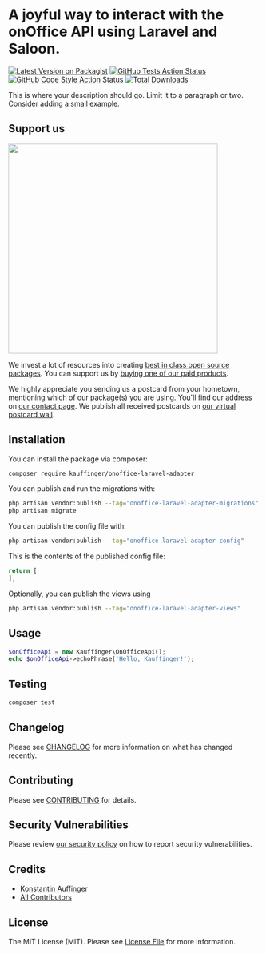 # A joyful way to interact with the onOffice API using Laravel and Saloon.

[![Latest Version on Packagist](https://img.shields.io/packagist/v/kauffinger/onoffice-laravel-adapter.svg?style=flat-square)](https://packagist.org/packages/kauffinger/onoffice-laravel-adapter)
[![GitHub Tests Action Status](https://img.shields.io/github/actions/workflow/status/kauffinger/onoffice-laravel-adapter/run-tests.yml?branch=main&label=tests&style=flat-square)](https://github.com/kauffinger/onoffice-laravel-adapter/actions?query=workflow%3Arun-tests+branch%3Amain)
[![GitHub Code Style Action Status](https://img.shields.io/github/actions/workflow/status/kauffinger/onoffice-laravel-adapter/fix-php-code-style-issues.yml?branch=main&label=code%20style&style=flat-square)](https://github.com/kauffinger/onoffice-laravel-adapter/actions?query=workflow%3A"Fix+PHP+code+style+issues"+branch%3Amain)
[![Total Downloads](https://img.shields.io/packagist/dt/kauffinger/onoffice-laravel-adapter.svg?style=flat-square)](https://packagist.org/packages/kauffinger/onoffice-laravel-adapter)

This is where your description should go. Limit it to a paragraph or two. Consider adding a small example.

## Support us

[<img src="https://github-ads.s3.eu-central-1.amazonaws.com/onoffice-laravel-adapter.jpg?t=1" width="419px" />](https://spatie.be/github-ad-click/onoffice-laravel-adapter)

We invest a lot of resources into creating [best in class open source packages](https://spatie.be/open-source). You can support us by [buying one of our paid products](https://spatie.be/open-source/support-us).

We highly appreciate you sending us a postcard from your hometown, mentioning which of our package(s) you are using. You'll find our address on [our contact page](https://spatie.be/about-us). We publish all received postcards on [our virtual postcard wall](https://spatie.be/open-source/postcards).

## Installation

You can install the package via composer:

```bash
composer require kauffinger/onoffice-laravel-adapter
```

You can publish and run the migrations with:

```bash
php artisan vendor:publish --tag="onoffice-laravel-adapter-migrations"
php artisan migrate
```

You can publish the config file with:

```bash
php artisan vendor:publish --tag="onoffice-laravel-adapter-config"
```

This is the contents of the published config file:

```php
return [
];
```

Optionally, you can publish the views using

```bash
php artisan vendor:publish --tag="onoffice-laravel-adapter-views"
```

## Usage

```php
$onOfficeApi = new Kauffinger\OnOfficeApi();
echo $onOfficeApi->echoPhrase('Hello, Kauffinger!');
```

## Testing

```bash
composer test
```

## Changelog

Please see [CHANGELOG](CHANGELOG.md) for more information on what has changed recently.

## Contributing

Please see [CONTRIBUTING](CONTRIBUTING.md) for details.

## Security Vulnerabilities

Please review [our security policy](../../security/policy) on how to report security vulnerabilities.

## Credits

- [Konstantin Auffinger](https://github.com/kauffinger)
- [All Contributors](../../contributors)

## License

The MIT License (MIT). Please see [License File](LICENSE.md) for more information.
